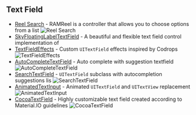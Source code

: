 ## Text Field

* [Reel Search](https://github.com/Ramotion/reel-search) - RAMReel is a controller that allows you to choose options from a list
![Reel Search](https://raw.githubusercontent.com/Ramotion/reel-search/master/reel-search.gif)
* [SkyFloatingLabelTextField](https://github.com/Skyscanner/SkyFloatingLabelTextField) - A beautiful and flexible text field control implementation of
* [TextFieldEffects](https://github.com/raulriera/TextFieldEffects) - Custom `UITextField` effects inspired by Codrops
![TextFieldEffects](https://raw.githubusercontent.com/raulriera/TextFieldEffects/master/Screenshots/Kaede.gif)
* [AutoCompleteTextField](https://github.com/nferocious76/AutoCompleteTextField) - Auto complete with suggestion textfield
![AutoCompleteTextField](https://cloud.githubusercontent.com/assets/6511079/16903266/0f2c58e2-4c50-11e6-827c-57b47992c9b2.gif)
* [SearchTextField](https://github.com/apasccon/SearchTextField) - `UITextField` subclass with autocompletion suggestions lis
![SearchTextField](https://raw.githubusercontent.com/apasccon/SearchTextField/master/Example/SearchTextField/SearchTextField_Demo.gif)
* [AnimatedTextInput](https://github.com/jobandtalent/AnimatedTextInput) - Animated `UITextField` and `UITextView` replacement
![AnimatedTextInput](https://raw.githubusercontent.com/jobandtalent/AnimatedTextInput/master/Assets/general.gif)
* [CocoaTextField](https://github.com/edgar-zigis/CocoaTextField) - Highly customizable text field created according to Material.IO guidelines
![CocoaTextField](https://raw.githubusercontent.com/edgar-zigis/CocoaTextField/master/sample-c.gif)
